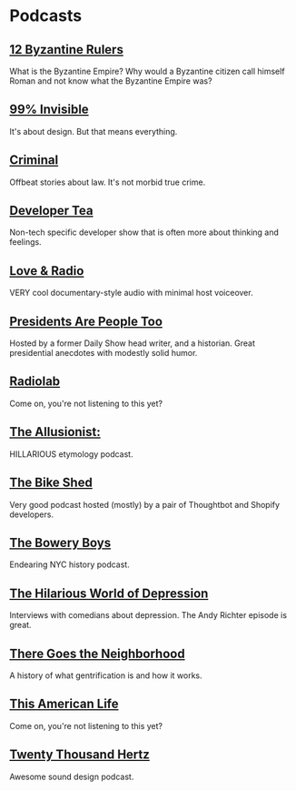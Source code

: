 # Podcasts

## [12 Byzantine Rulers](https://12byzantinerulers.com/)

What is the Byzantine Empire?
Why would a Byzantine citizen call himself Roman and not know what the Byzantine Empire was?

## [99% Invisible](http://99percentinvisible.org/)

It's about design. But that means everything.

## [Criminal](http://thisiscriminal.com/)

Offbeat stories about law. It's not morbid true crime.

## [Developer Tea](https://spec.fm/podcasts/developer-tea)

Non-tech specific developer show that is often more about thinking and feelings.

## [Love & Radio](http://loveandradio.org/)

VERY cool documentary-style audio with minimal host voiceover.

## [Presidents Are People Too](https://itunes.apple.com/us/podcast/presidents-are-people-too/id1168237590?mt=2)

Hosted by a former Daily Show head writer, and a historian. Great presidential
anecdotes with modestly solid humor.

## [Radiolab](http://www.radiolab.org/series/podcasts/)

Come on, you're not listening to this yet?

## [The Allusionist:](http://www.theallusionist.org/)

HILLARIOUS etymology podcast.

## [The Bike Shed](http://bikeshed.fm/)

Very good podcast hosted (mostly) by a pair of Thoughtbot and Shopify developers.

## [The Bowery Boys](http://www.boweryboyshistory.com/)

Endearing NYC history podcast.


## [The Hilarious World of Depression](https://www.apmpodcasts.org/thwod/)

Interviews with comedians about depression. The Andy Richter episode is great.

## [There Goes the Neighborhood](http://www.wnyc.org/shows/neighborhood)

A history of what gentrification is and how it works.

## [This American Life](https://www.thisamericanlife.org/)

Come on, you're not listening to this yet?

## [Twenty Thousand Hertz](https://www.20k.org/)

Awesome sound design podcast.
